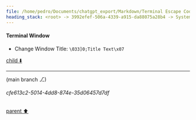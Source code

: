 ```yaml
---
file: /home/pedro/Documents/chatgpt_export/Markdown/Terminal Escape Codes Summary.md
heading_stack: <root> -> 3992efef-506a-4339-a915-da88075a28b4 -> System -> 279db4e3-a725-4c3f-8ad7-66b2e924c4c1 -> System -> aaa2c242-6363-4e75-9e25-2d7833dbdde4 -> User -> ANSI Escape Codes for Terminal Control and Cursor Manipulation -> Cursor Positioning -> Cursor Visibility -> Save and Restore -> Scrolling -> Erasing -> Text Modification -> Tab Control -> Line and Box Drawing -> Cursor Styles -> Resetting -> Miscellaneous -> Text Attributes -> Terminal Window
---
```

#### Terminal Window
- Change Window Title: `\033]0;Title Text\x07`


[child ⬇️](#cfe613c2-5014-4dd8-874e-35d06457d7df)

---

(main branch ⎇)
###### cfe613c2-5014-4dd8-874e-35d06457d7df
[parent ⬆️](#aaa2c242-6363-4e75-9e25-2d7833dbdde4)
